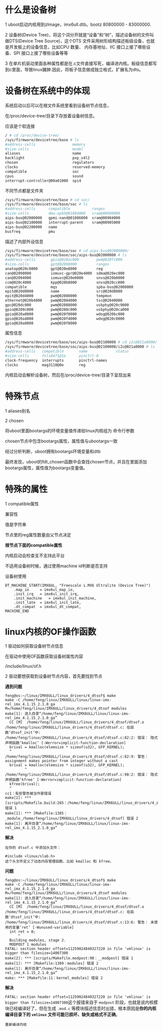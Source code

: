 #  什么是设备树

1 uboot启动内核用到zImage，imx6ull.dtb。bootz 80800000 - 83000000.

2 设备树(Device Tree)，将这个词分开就是“设备”和“树”，描述设备树的文件叫做DTS(Device Tree Source)，这个DTS 文件采用树形结构描述板级设备，也就是开发板上的设备信息，比如CPU 数量、 内存基地址、IIC 接口上接了哪些设备、SPI 接口上接了哪些设备等等

3 在单片机驱动里面各种属性都是在.c文件直接写死，编译进内核。板级信息都写到c里面，导致linux臃肿.因此，将板子信息做成独立格式，扩展名为dts。

# 设备树在系统中的体现

系统启动以后可以在根文件系统里看到设备树节点信息，

在/proc/device-tree/目录下存放着设备树信息。

应该是个软连接

```bash
/ # cd /proc/device-tree/
/sys/firmware/devicetree/base # ls
#address-cells                 memory
#size-cells                    model
aliases                        name
backlight                      pxp_v4l2
chosen                         regulators
clocks                         reserved-memory
compatible                     soc
cpus                           sound
interrupt-controller@00a01000  spi4
```

不同节点都是文件夹

```bash
/sys/firmware/devicetree/base # cd soc/
/sys/firmware/devicetree/base/soc # ls
#address-cells      compatible          ranges
#size-cells         dma-apbh@01804000   sram@00900000
aips-bus@02000000   gpmi-nand@01806000  sram@00904000
aips-bus@02100000   interrupt-parent    sram@00905000
aips-bus@02200000   name
busfreq             pmu

```

描述了内部外设信息



```bash
/sys/firmware/devicetree/base/soc # cd aips-bus@02000000/
/sys/firmware/devicetree/base/soc/aips-bus@02000000 # ls
#address-cells       gpio@020ac000        pwm@020fc000
#size-cells          gpt@02098000         ranges
anatop@020c8000      gpt@020e8000         reg
can@02090000         iomuxc-gpr@020e4000  sdma@020ec000
can@02094000         iomuxc@020e0000      snvs@020b0000
ccm@020c4000         kpp@020b8000         snvs@020cc000
compatible           mqs                  spba-bus@02000000
epit@020d0000        name                 src@020d8000
epit@020d4000        pwm@02080000         tempmon
ethernet@020b4000    pwm@02084000         tsc@02040000
gpc@020dc000         pwm@02088000         usbphy@020c9000
gpio@0209c000        pwm@0208c000         usbphy@020ca000
gpio@020a0000        pwm@020f0000         wdog@020bc000
gpio@020a4000        pwm@020f4000         wdog@020c0000
gpio@020a8000        pwm@020f8000
```

属性信息

```bash
/sys/firmware/devicetree/base/soc/aips-bus@02100000 # cd i2c@021a0000/
/sys/firmware/devicetree/base/soc/aips-bus@02100000/i2c@021a0000 # ls
#address-cells   compatible       name             status
#size-cells      fxls8471@1e      pinctrl-0
clock-frequency  interrupts       pinctrl-names
clocks           mag3110@0e       reg
```

内核启动会解析设备树，然后在/proc/device-tree/目录下呈现出来

# 特殊节点

1 aliases别名

2 chosen

将uboot里面bootargs的环境变量值传递给linux内核组为 命令行参数

chosen节点中包含bootargs属性，属性值与ubootargs一致

经过分析判断，uboot拥有bootargs环境变量和dtb

最终发现，uboot的fdt_chosen函数中会查找chosen节点，并且在里面添加bootargs属性，属性值为bootargs变量值。



# 特殊的属性

1 compatible属性

兼容性

值是字符串

节点里的reg属性数量由父节点决定

**根节点下面的compatible属性**

内核启动会检查支不支持此平台

不适用设备树时候，通过使用machine id判断是否支持

设备树使用

```
DT_MACHINE_START(IMX6UL, "Freescale i.MX6 Ultralite (Device Tree)")
	.map_io		= imx6ul_map_io,
	.init_irq	= imx6ul_init_irq,
	.init_machine	= imx6ul_init_machine,
	.init_late	= imx6ul_init_late,
	.dt_compat	= imx6ul_dt_compat,
MACHINE_END
```

# linux内核的OF操作函数

1 驱动如何获取设备树节点信息

在驱动中使用OF函数获取设备树属性内容

/include/linux/of.h

2 驱动要想获取到设备树节点内容，首先要找到节点

**遇到问题**

```
feng@os:~/linux/IMX6ULL/linux_drivers/4_dtsof$ make
make -C /home/feng/linux/IMX6ULL/linux/linux-imx-rel_imx_4.1.15_2.1.0_ga M=/home/feng/linux/IMX6ULL/linux_drivers/4_dtsof modules 
make[1]: 进入目录“/home/feng/linux/IMX6ULL/linux/linux-imx-rel_imx_4.1.15_2.1.0_ga”
  CC [M]  /home/feng/linux/IMX6ULL/linux_drivers/4_dtsof/dtsof.o
/home/feng/linux/IMX6ULL/linux_drivers/4_dtsof/dtsof.c: 在函数‘dtsof_init’中:
/home/feng/linux/IMX6ULL/linux_drivers/4_dtsof/dtsof.c:82:2: 错误： 隐式声明函数‘kmalloc’ [-Werror=implicit-function-declaration]
  brival = kmalloc(elemsize * sizeof(u32), GFP_KERNEL);
  ^
/home/feng/linux/IMX6ULL/linux_drivers/4_dtsof/dtsof.c:82:9: 警告： assignment makes pointer from integer without a cast
  brival = kmalloc(elemsize * sizeof(u32), GFP_KERNEL);
         ^
/home/feng/linux/IMX6ULL/linux_drivers/4_dtsof/dtsof.c:98:2: 错误： 隐式声明函数‘kfree’ [-Werror=implicit-function-declaration]
  kfree(brival);
  ^
cc1：有些警告被当作是错误
make[2]: *** [scripts/Makefile.build:265：/home/feng/linux/IMX6ULL/linux_drivers/4_dtsof/dtsof.o] 错误 1
make[1]: *** [Makefile:1385：_module_/home/feng/linux/IMX6ULL/linux_drivers/4_dtsof] 错误 2
make[1]: 离开目录“/home/feng/linux/IMX6ULL/linux/linux-imx-rel_imx_4.1.15_2.1.0_ga”
```

**解决**

```
在你的 dtsof.c 中添加头文件：

#include <linux/slab.h>
这个头文件定义了动态内存管理函数，比如 kmalloc 和 kfree。
```

**问题**

```
feng@os:~/linux/IMX6ULL/linux_drivers/4_dtsof$ make
make -C /home/feng/linux/IMX6ULL/linux/linux-imx-rel_imx_4.1.15_2.1.0_ga M=/home/feng/linux/IMX6ULL/linux_drivers/4_dtsof modules 
make[1]: 进入目录“/home/feng/linux/IMX6ULL/linux/linux-imx-rel_imx_4.1.15_2.1.0_ga”
  CC [M]  /home/feng/linux/IMX6ULL/linux_drivers/4_dtsof/dtsof.o
/home/feng/linux/IMX6ULL/linux_drivers/4_dtsof/dtsof.c: 在函数‘dtsof_init’中:
/home/feng/linux/IMX6ULL/linux_drivers/4_dtsof/dtsof.c:13:6: 警告： 未使用的变量‘ret’ [-Wunused-variable]
  int ret = 0;
      ^
  Building modules, stage 2.
  MODPOST 1 modules
FATAL: section header offset=11259024840327220 in file 'vmlinux' is bigger than filesize=14007300
make[2]: *** [scripts/Makefile.modpost:90：__modpost] 错误 1
make[1]: *** [Makefile:1389：modules] 错误 2
make[1]: 离开目录“/home/feng/linux/IMX6ULL/linux/linux-imx-rel_imx_4.1.15_2.1.0_ga”
make: *** [Makefile:11：kernel_modules] 错误 2
```

**解决**

```FATAL: section header offset=11259024840327220 in file 'vmlinux' is bigger than filesize=14007300```这个报错来自于 `modpost` 阶段，也就是说内核模块已经编译好了，但在生成 `.mod.c` 等模块描述信息时出错，根本原因是**你的内核编译目录下的 `vmlinux` 文件可能已损坏、缺失或格式不正确**。

```
重新编译内核
```

